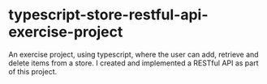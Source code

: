 # typescript-store-restful-api-exercise-project
An exercise project, using typescript, where the user can add, retrieve and delete items from a store. I created and implemented a RESTful API as part of this project. 
